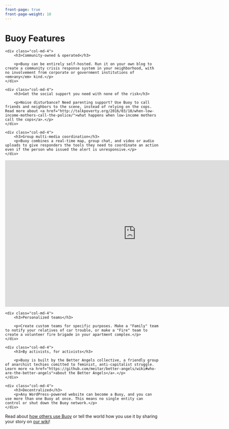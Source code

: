 ```yaml
---
front-page: true
front-page-weight: 10
---
```


# Buoy Features

<div class="row">

    <div class="col-md-4">
        <h3>Community-owned & operated</h3>

        <p>Buoy can be entirely self-hosted. Run it on your own blog to create a community crisis response system in your neighborhood, with no involvement from corporate or government institutions of <em>any</em> kind.</p>
    </div>

    <div class="col-md-4">
        <h3>Get the social support you need with none of the risk</h3>

        <p>Noise disturbance? Need parenting support? Use Buoy to call friends and neighbors to the scene, instead of relying on the cops. Read more about <a href="http://talkpoverty.org/2016/03/10/when-low-income-mothers-call-the-police/">what happens when low-income mothers call the cops</a>.</p>
    </div>

    <div class="col-md-4">
        <h3>Group multi-media coordination</h3>
        <p>Buoy combines a real-time map, group chat, and video or audio uploads to give responders the tools they need to coordinate an action even if the person who issued the alert is unresponsive.</p>
    </div>

</div><!-- .row -->

<iframe width="853" height="480" src="https://www.youtube-nocookie.com/embed/r-nDE-hW5kE?rel=0" frameborder="0" allowfullscreen></iframe>

<div class="row">

    <div class="col-md-4">
        <h3>Personalized teams</h3>

        <p>Create custom teams for specific purposes. Make a "Family" team to notify your relatives of car trouble, or make a "Fire" team to create a volunteer fire brigade in your apartment complex.</p>
    </div>

    <div class="col-md-4">
        <h3>By activists, for activists</h3>

        <p>Buoy is built by the Better Angels collective, a friendly group of anarchist techies comitted to feminist, anti-capitalist struggle. Learn more <a href="https://github.com/meitar/better-angels/wiki#who-are-the-better-angels">about the Better Angels</a>.</p>
    </div>

    <div class="col-md-4">
        <h3>Decentralized</h3>
        <p>Any WordPress-powered website can become a Buoy, and you can use more than one Buoy at once. This means no single entity can control or shut down the Buoy network.</p>
    </div>

</div><!-- .row -->

<p>Read about <a href="https://github.com/meitar/better-angels/wiki/Buoy-Use-Cases">how others use Buoy</a> or tell the world how you use it by sharing your story on <a href="https://github.com/meitar/better-angels/wiki">our wiki</a>!</p>
